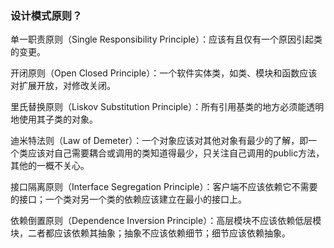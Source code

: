 ### 设计模式原则？

单一职责原则（Single Responsibility Principle）：应该有且仅有一个原因引起类的变更。

开闭原则（Open Closed Principle）：一个软件实体类，如类、模块和函数应该对扩展开放，对修改关闭。

里氏替换原则（Liskov Substitution Principle）：所有引用基类的地方必须能透明地使用其子类的对象。

迪米特法则（Law of Demeter）：一个对象应该对其他对象有最少的了解，即一个类应该对自己需要耦合或调用的类知道得最少，只关注自己调用的public方法，其他的一概不关心。

接口隔离原则（Interface Segregation Principle）：客户端不应该依赖它不需要的接口；一个类对另一个类的依赖应该建立在最小的接口上。

依赖倒置原则（Dependence Inversion Principle）：高层模块不应该依赖低层模块，二者都应该依赖其抽象；抽象不应该依赖细节；细节应该依赖抽象。
